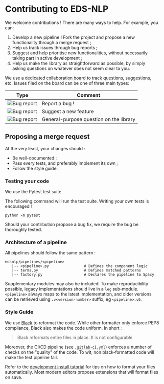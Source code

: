 # Contributing to EDS-NLP

We welcome contributions ! There are many ways to help. For example, you can:

1. Develop a new pipeline ! Fork the project and propose a new functionality through a merge request ;
2. Help us track issues through bug reports ;
3. Suggest and help prioritise new functionalities, without necessarily taking part in active development ;
4. Help us make the library as straightforward as possible, by simply asking questions on whatever does not seem clear to you.

We use a dedicated [collaboration board](https://gitlab.eds.aphp.fr/datasciencetools/edsnlp/-/boards/364) to track questions, suggestions, etc. Issues filed on the board can be one of three main types:

| Type                                            | Comment                                 |
| ----------------------------------------------- | --------------------------------------- |
| ![Bug report](/_static/graphics/bug_report.png) | Report a bug !                          |
| ![Bug report](/_static/graphics/suggestion.png) | Suggest a new feature                   |
| ![Bug report](/_static/graphics/question.png)   | General-purpose question on the library |

## Proposing a merge request

At the very least, your changes should :

- Be well-documented ;
- Pass every tests, and preferably implement its own ;
- Follow the style guide.

### Testing your code

We use the Pytest test suite.

The following command will run the test suite. Writing your own tests is encouraged !

```shell script
python -m pytest
```

Should your contribution propose a bug fix, we require the bug be thoroughly tested.

### Architecture of a pipeline

All pipelines should follow the same pattern :

```
edsnlp/pipelines/<pipeline>
   |-- <pipeline>.py                # Defines the component logic
   |-- terms.py                     # Defines matched patterns
   |-- factory.py                   # Declares the pipeline to Spacy
```

Supplementary modules may also be included. To make reproducibility possible, legacy implementations should live in a `leg` sub-module. `<pipeline>` always maps to the latest implementation, and older versions can be retrieved using `.v<version-number>` suffix, eg `<pipeline>.v0`.

### Style Guide

We use [Black](https://github.com/psf/black) to reformat the code. While other formatter only enforce PEP8 compliance, Black also makes the code uniform. In short :

> Black reformats entire files in place. It is not configurable.

Moreover, the CI/CD pipeline (see [`.gitlab-ci.yml`](https://gitlab.eds.aphp.fr/datasciencetools/edsnlp/-/blob/master/.gitlab-ci.yml)) enforces a number of checks on the "quality" of the code. To wit, non black-formatted code will make the test pipeline fail.

Refer to the [development install tutorial](../getting-started/installation.md) for tips on how to format your files automatically. Most modern editors propose extensions that will format files on save.
